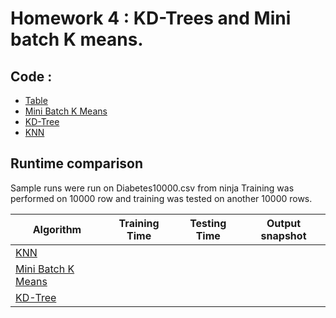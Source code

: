 # Homework 4 : KD-Trees and Mini batch K means. 

## Code : 

* [Table](https://github.com/gbtimmon/fss16_teamf/blob/master/Code/4/Table.py) 
* [Mini Batch K Means](https://github.com/gbtimmon/fss16_teamf/blob/master/Code/4/MiniBatchKMeans.py) 
* [KD-Tree](https://github.com/gbtimmon/fss16_teamf/blob/master/Code/4/KDTree.py)
* [KNN](https://github.com/gbtimmon/fss16_teamf/blob/master/Code/4/KNN.py)

## Runtime comparison

Sample runs were run on Diabetes10000.csv from ninja 
Training was performed on 10000 row and training was tested on another 10000 rows. 

 | Algorithm     |   Training Time    | Testing Time  | Output snapshot |
 | ------------- | ------------------ | ------------- | ----------------|
 | [KNN](https://github.com/gbtimmon/fss16_teamf/blob/master/Code/4/KNN.py) | 
 | [Mini Batch K Means](https://github.com/gbtimmon/fss16_teamf/blob/master/Code/4/MiniBatchKMeans.py) |
 | [KD-Tree](https://github.com/gbtimmon/fss16_teamf/blob/master/Code/4/KDTree.py) |
